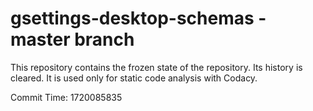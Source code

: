 # gsettings-desktop-schemas - master branch

This repository contains the frozen state of the repository.
Its history is cleared. It is used only for static code
analysis with Codacy.

Commit Time: 1720085835